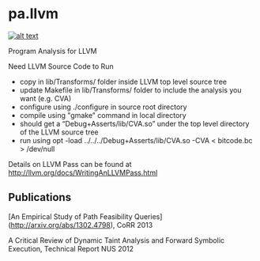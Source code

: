 pa.llvm
=======
[![alt text](https://zenodo.org/badge/3777/codelion/pa.llvm.png "doi")](http://dx.doi.org/10.5281/zenodo.9830)

Program Analysis for LLVM

Need LLVM Source Code to Run
- copy in lib/Transforms/ folder inside LLVM top level source tree
- update Makefile in lib/Transforms/ folder to include the analysis you want (e.g. CVA)
- configure using ./configure in source root directory
- compile using "gmake" command in local directory
- should get a “Debug+Asserts/lib/CVA.so” under the top level directory of the LLVM source tree
- run using opt -load ../../../Debug+Asserts/lib/CVA.so -CVA < bitcode.bc > /dev/null

Details on LLVM Pass can be found at http://llvm.org/docs/WritingAnLLVMPass.html

Publications
------------
[An Empirical Study of Path Feasibility Queries] (http://arxiv.org/abs/1302.4798), CoRR 2013

A Critical Review of Dynamic Taint Analysis and Forward Symbolic Execution, Technical Report NUS 2012

